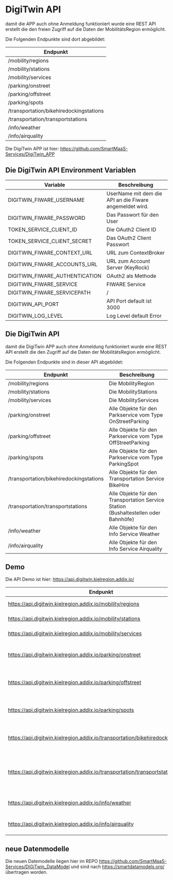 # DigiTwin API


damit die APP auch ohne Anmeldung funktioniert wurde eine REST API erstellt die den freien Zugriff auf die Daten der MobilitätsRegion ermöglicht.


Die Folgenden Endpunkte sind dort abgebildet:

Endpunkt |
---------|
/mobility/regions |
/mobility/stations | 
/mobility/services |
/parking/onstreet |
/parking/offstreet |
/parking/spots |
/transportation/bikehiredockingstations |
/transportation/transportstations |
/info/weather |
/info/airquality |

Die DigiTwin APP ist hier: https://github.com/SmartMaaS-Services/DigiTwin_APP


## Die DigiTwin API Environment Variablen

Variable | Beschreibung
---------|-------------
DIGITWIN_FIWARE_USERNAME | UserName mit dem die API an die Fiware angemeldet wird.
DIGITWIN_FIWARE_PASSWORD | Das Passwort für den User
TOKEN_SERVICE_CLIENT_ID | Die OAuth2 Client ID
TOKEN_SERVICE_CLIENT_SECRET | Das OAuth2 Client Passwort
DIGITWIN_FIWARE_CONTEXT_URL | URL zum ContextBroker
DIGITWIN_FIWARE_ACCOUNTS_URL | URL zum Account Server (KeyRock)
DIGITWIN_FIWARE_AUTHENTICATION | OAuth2 als Methode
DIGITWIN_FIWARE_SERVICE | FIWARE Service
DIGITWIN_FIWARE_SERVICEPATH | /
DIGITWIN_API_PORT | API Port default ist 3000
DIGITWIN_LOG_LEVEL | Log Level default Error



## Die DigiTwin API

damit die DigiTwin APP auch ohne Anmeldung funktioniert wurde eine REST API erstellt die den Zugriff auf die Daten der MobilitätsRegion ermöglicht.

Die Folgenden Endpunkte sind in dieser API abgebildet:

Endpunkt | Beschreibung
---------|-------------
/mobility/regions | Die MobilityRegion
/mobility/stations | Die MobilityStations
/mobility/services | Die MobilityServices
/parking/onstreet | Alle Objekte für den Parkservice vom Type OnStreetParking
/parking/offstreet | Alle Objekte für den Parkservice vom Type OffStreetParking
/parking/spots | Alle Objekte für den Parkservice vom Type  ParkingSpot
/transportation/bikehiredockingstations | Alle Objekte für den Transportation Service BikeHire
/transportation/transportstations | Alle Objekte für den Transportation Service Station (Bushaltestellen oder Bahnhöfe)
/info/weather | Alle Objekte für den Info Service Weather
/info/airquality | Alle Objekte für den Info Service Airquality


## Demo

Die API Demo ist hier: https://api.digitwin.kielregion.addix.io/

Endpunkt | Beschreibung
---------|-------------
https://api.digitwin.kielregion.addix.io/mobility/regions | Die MobilityRegion
https://api.digitwin.kielregion.addix.io/mobility/stations | Die MobilityStations
https://api.digitwin.kielregion.addix.io/mobility/services | Die MobilityServices
https://api.digitwin.kielregion.addix.io/parking/onstreet | Alle Objekte für den Parkservice vom Type OnStreetParking
https://api.digitwin.kielregion.addix.io/parking/offstreet | Alle Objekte für den Parkservice vom Type OffStreetParking
https://api.digitwin.kielregion.addix.io/parking/spots | Alle Objekte für den Parkservice vom Type  ParkingSpot
https://api.digitwin.kielregion.addix.io/transportation/bikehiredockingstations | Alle Objekte für den Transportation Service BikeHire
https://api.digitwin.kielregion.addix.io/transportation/transportstations | Alle Objekte für den Transportation Service Station (Bushaltestellen oder Bahnhöfe)
https://api.digitwin.kielregion.addix.io/info/weather | Alle Objekte für den Info Service Weather
https://api.digitwin.kielregion.addix.io/info/airquality | Alle Objekte für den Info Service Airquality


## neue Datenmodelle

Die neuen Datemodelle liegen hier im REPO https://github.com/SmartMaaS-Services/DiGiTwin_DataModel
und sind nach https://smartdatamodels.org/ übertragen worden.